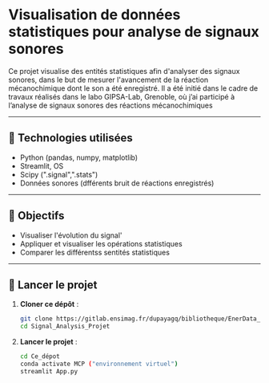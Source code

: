 # Visualisation de données statistiques pour analyse de signaux sonores

Ce projet visualise des entités statistiques afin d'analyser des signaux sonores, dans le but de mesurer l'avancement de la réaction mécanochimique dont le son a été enregistré.
Il a été initié dans le cadre de travaux réalisés dans le labo GIPSA-Lab, Grenoble, où j’ai participé à l’analyse de signaux sonores des réactions mécanochimiques

---

## 🧰 Technologies utilisées

- Python (pandas, numpy, matplotlib)
- Streamlit, OS
- Scipy (".signal",".stats")
- Données sonores (dfférents bruit de réactions enregistrés)


---

## 🚀 Objectifs

- Visualiser l'évolution du signal'
- Appliquer et visualiser les opérations statistiques
- Comparer les différentss sentités statistiques 

---

## 🔧 Lancer le projet

1. **Cloner ce dépôt** :
   ```bash
   git clone https://gitlab.ensimag.fr/dupayagq/bibliotheque/EnerData_Projet.git
   cd Signal_Analysis_Projet

2. **Lancer le projet** :
   ```bash
   cd Ce_dépot
   conda activate MCP ("environnement virtuel")
   streamlit App.py